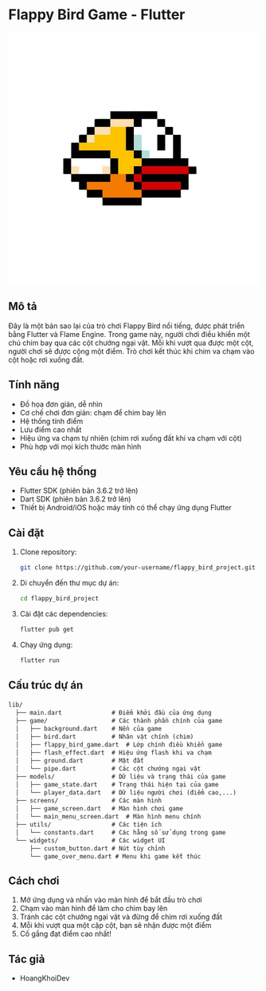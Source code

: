 # Flappy Bird Game - Flutter

![Flappy Bird Logo](assets/images/bird.png)

## Mô tả

Đây là một bản sao lại của trò chơi Flappy Bird nổi tiếng, được phát triển bằng Flutter và Flame Engine. Trong game này, người chơi điều khiển một chú chim bay qua các cột chướng ngại vật. Mỗi khi vượt qua được một cột, người chơi sẽ được cộng một điểm. Trò chơi kết thúc khi chim va chạm vào cột hoặc rơi xuống đất.

## Tính năng

- Đồ họa đơn giản, dễ nhìn
- Cơ chế chơi đơn giản: chạm để chim bay lên
- Hệ thống tính điểm
- Lưu điểm cao nhất
- Hiệu ứng va chạm tự nhiên (chim rơi xuống đất khi va chạm với cột)
- Phù hợp với mọi kích thước màn hình

## Yêu cầu hệ thống

- Flutter SDK (phiên bản 3.6.2 trở lên)
- Dart SDK (phiên bản 3.6.2 trở lên)
- Thiết bị Android/iOS hoặc máy tính có thể chạy ứng dụng Flutter

## Cài đặt

1. Clone repository:
   ```bash
   git clone https://github.com/your-username/flappy_bird_project.git
   ```

2. Di chuyển đến thư mục dự án:
   ```bash
   cd flappy_bird_project
   ```

3. Cài đặt các dependencies:
   ```bash
   flutter pub get
   ```

4. Chạy ứng dụng:
   ```bash
   flutter run
   ```

## Cấu trúc dự án

```
lib/
  ├── main.dart              # Điểm khởi đầu của ứng dụng
  ├── game/                  # Các thành phần chính của game
  │   ├── background.dart    # Nền của game
  │   ├── bird.dart          # Nhân vật chính (chim)
  │   ├── flappy_bird_game.dart  # Lớp chính điều khiển game
  │   ├── flash_effect.dart  # Hiệu ứng flash khi va chạm
  │   ├── ground.dart        # Mặt đất
  │   └── pipe.dart          # Các cột chướng ngại vật
  ├── models/                # Dữ liệu và trạng thái của game
  │   ├── game_state.dart    # Trạng thái hiện tại của game
  │   └── player_data.dart   # Dữ liệu người chơi (điểm cao,...)
  ├── screens/               # Các màn hình
  │   ├── game_screen.dart   # Màn hình chơi game
  │   └── main_menu_screen.dart  # Màn hình menu chính
  ├── utils/                 # Các tiện ích
  │   └── constants.dart     # Các hằng số sử dụng trong game
  └── widgets/               # Các widget UI
      ├── custom_button.dart # Nút tùy chỉnh
      └── game_over_menu.dart # Menu khi game kết thúc
```

## Cách chơi

1. Mở ứng dụng và nhấn vào màn hình để bắt đầu trò chơi
2. Chạm vào màn hình để làm cho chim bay lên
3. Tránh các cột chướng ngại vật và đừng để chim rơi xuống đất
4. Mỗi khi vượt qua một cặp cột, bạn sẽ nhận được một điểm
5. Cố gắng đạt điểm cao nhất!

## Tác giả

- HoangKhoiDev
